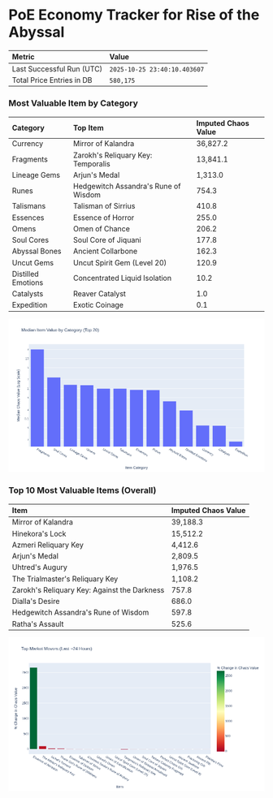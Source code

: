 # PoE Economy Tracker for Rise of the Abyssal

<!-- START_MAINTENANCE -->
| Metric | Value |
|:---|:---|
| Last Successful Run (UTC) | `2025-10-25 23:40:10.403607` |
| Total Price Entries in DB | `580,175` |

<!-- END_MAINTENANCE -->

<!-- START_DATAFRAME_DEBUG -->
<!-- END_DATAFRAME_DEBUG -->

<!-- START_CATEGORY_ANALYSIS -->
### Most Valuable Item by Category
| Category | Top Item | Imputed Chaos Value |
| :--- | :--- | :--- |
| Currency | Mirror of Kalandra | 36,827.2 |
| Fragments | Zarokh's Reliquary Key: Temporalis | 13,841.1 |
| Lineage Gems | Arjun's Medal | 1,313.0 |
| Runes | Hedgewitch Assandra's Rune of Wisdom | 754.3 |
| Talismans | Talisman of Sirrius | 410.8 |
| Essences | Essence of Horror | 255.0 |
| Omens | Omen of Chance | 206.2 |
| Soul Cores | Soul Core of Jiquani | 177.8 |
| Abyssal Bones | Ancient Collarbone | 162.3 |
| Uncut Gems | Uncut Spirit Gem (Level 20) | 120.9 |
| Distilled Emotions | Concentrated Liquid Isolation | 10.2 |
| Catalysts | Reaver Catalyst | 1.0 |
| Expedition | Exotic Coinage | 0.1 |


![Category Analysis Chart](charts/category_analysis.png)
<!-- END_ANALYSIS -->

<!-- START_ANALYSIS -->
### Top 10 Most Valuable Items (Overall)
| Item | Imputed Chaos Value |
| :--- | :--- |
| Mirror of Kalandra | 39,188.3 |
| Hinekora's Lock | 15,512.2 |
| Azmeri Reliquary Key | 4,412.6 |
| Arjun's Medal | 2,809.5 |
| Uhtred's Augury | 1,976.5 |
| The Trialmaster's Reliquary Key | 1,108.2 |
| Zarokh's Reliquary Key: Against the Darkness | 757.8 |
| Dialla's Desire | 686.0 |
| Hedgewitch Assandra's Rune of Wisdom | 597.8 |
| Ratha's Assault | 525.6 |


![Market Movers Chart](charts/market_movers.png)
<!-- END_ANALYSIS -->
